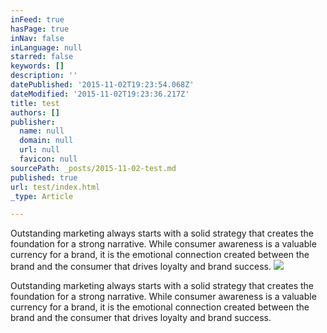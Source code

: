 ```yaml
---
inFeed: true
hasPage: true
inNav: false
inLanguage: null
starred: false
keywords: []
description: ''
datePublished: '2015-11-02T19:23:54.068Z'
dateModified: '2015-11-02T19:23:36.217Z'
title: test
authors: []
publisher:
  name: null
  domain: null
  url: null
  favicon: null
sourcePath: _posts/2015-11-02-test.md
published: true
url: test/index.html
_type: Article

---
```

Outstanding marketing always starts with a solid strategy that creates the foundation for a strong narrative. While consumer awareness is a valuable currency for a brand, it is the emotional connection created between the brand and the consumer that drives loyalty and brand success.
![](https://the-grid-user-content.s3-us-west-2.amazonaws.com/bb54f874-538e-4585-af05-110b8af650f2.jpg)

Outstanding marketing always starts with a solid strategy that creates the foundation for a strong narrative. While consumer awareness is a valuable currency for a brand, it is the emotional connection created between the brand and the consumer that drives loyalty and brand success.